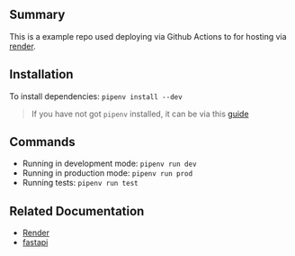 ## Summary

This is a example repo used deploying via Github Actions to for hosting via [render](https://render.com).

## Installation

To install dependencies: `pipenv install --dev`

> If you have not got `pipenv` installed, it can be via this [guide](https://pipenv.pypa.io/en/latest/installation.html)

## Commands

- Running in development mode: `pipenv run dev`
- Running in production mode: `pipenv run prod`
- Running tests: `pipenv run test`

## Related Documentation

- [Render](https://render.com)
- [fastapi](https://fastapi.tiangolo.com)